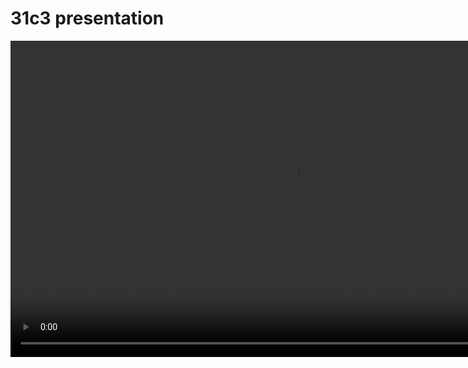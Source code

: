 31c3 presentation
=================

<video src="//net2o.de/31c3/net2o.mp4" width="900" height="506" controls="controls"></video>